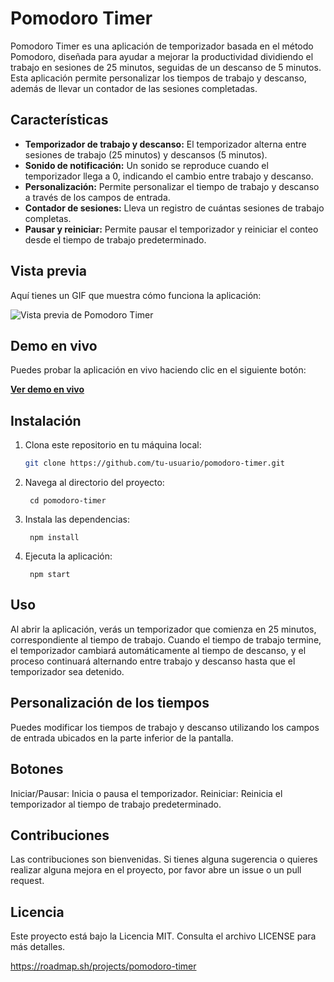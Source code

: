 # Pomodoro Timer

Pomodoro Timer es una aplicación de temporizador basada en el método Pomodoro, diseñada para ayudar a mejorar la productividad dividiendo el trabajo en sesiones de 25 minutos, seguidas de un descanso de 5 minutos. Esta aplicación permite personalizar los tiempos de trabajo y descanso, además de llevar un contador de las sesiones completadas.

## Características

- **Temporizador de trabajo y descanso:** El temporizador alterna entre sesiones de trabajo (25 minutos) y descansos (5 minutos).
- **Sonido de notificación:** Un sonido se reproduce cuando el temporizador llega a 0, indicando el cambio entre trabajo y descanso.
- **Personalización:** Permite personalizar el tiempo de trabajo y descanso a través de los campos de entrada.
- **Contador de sesiones:** Lleva un registro de cuántas sesiones de trabajo completas.
- **Pausar y reiniciar:** Permite pausar el temporizador y reiniciar el conteo desde el tiempo de trabajo predeterminado.

## Vista previa

Aquí tienes un GIF que muestra cómo funciona la aplicación:

![Vista previa de Pomodoro Timer](./pomodoro.gif)

## Demo en vivo

Puedes probar la aplicación en vivo haciendo clic en el siguiente botón:

[**Ver demo en vivo**](https://test.nexwey.online/pomodoro-timer/)

## Instalación

1. Clona este repositorio en tu máquina local:
   ```bash
   git clone https://github.com/tu-usuario/pomodoro-timer.git
   ```
2. Navega al directorio del proyecto:
   ```
    cd pomodoro-timer
   ```
3. Instala las dependencias:
   ```
    npm install
   ```
4. Ejecuta la aplicación:

   ```
    npm start
   ```
   
## Uso
Al abrir la aplicación, verás un temporizador que comienza en 25 minutos, correspondiente al tiempo de trabajo. Cuando el tiempo de trabajo termine, el temporizador cambiará automáticamente al tiempo de descanso, y el proceso continuará alternando entre trabajo y descanso hasta que el temporizador sea detenido.

## Personalización de los tiempos
Puedes modificar los tiempos de trabajo y descanso utilizando los campos de entrada ubicados en la parte inferior de la pantalla.

## Botones
Iniciar/Pausar: Inicia o pausa el temporizador.
Reiniciar: Reinicia el temporizador al tiempo de trabajo predeterminado.
## Contribuciones
Las contribuciones son bienvenidas. Si tienes alguna sugerencia o quieres realizar alguna mejora en el proyecto, por favor abre un issue o un pull request.

## Licencia
Este proyecto está bajo la Licencia MIT. Consulta el archivo LICENSE para más detalles.

https://roadmap.sh/projects/pomodoro-timer
